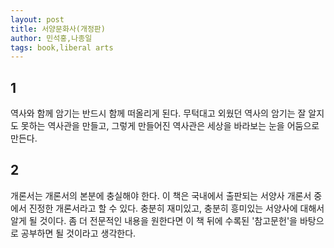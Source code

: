```yaml
---
layout: post
title: 서양문화사(개정판)
author: 민석홍,나종일
tags: book,liberal arts
---
```


## 1
역사와 함께 암기는 반드시 함께 떠올리게 된다. 무턱대고 외웠던 역사의 암기는 잘 알지도 못하는 역사관을 만들고, 그렇게 만들어진 역사관은 세상을 바라보는 눈을 어둠으로 만든다.

## 2
개론서는 개론서의 본분에 충실해야 한다. 이 책은 국내에서 출판되는 서양사 개론서 중에서 진정한 개론서라고 할 수 있다. 충분히 재미있고, 충분히 흥미있는 서양사에 대해서 알게 될 것이다. 좀 더 전문적인 내용을 원한다면 이 책 뒤에 수록된 '참고문헌'을 바탕으로 공부하면 될 것이라고 생각한다.
 